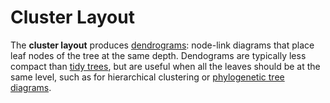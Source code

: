 # Cluster Layout

The **cluster layout** produces
[dendrograms](http://en.wikipedia.org/wiki/Dendrogram): node-link diagrams that
place leaf nodes of the tree at the same depth. Dendograms are typically less
compact than [tidy trees](#/demos/hierarchy/tree), but are useful when all the leaves should be
at the same level, such as for hierarchical clustering or
[phylogenetic tree diagrams](http://bl.ocks.org/mbostock/c034d66572fd6bd6815a).
